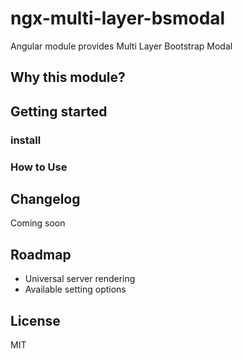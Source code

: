 # ngx-multi-layer-bsmodal

Angular module provides Multi Layer Bootstrap Modal

## Why this module?

## Getting started

### install

### How to Use

## Changelog

Coming soon

## Roadmap

- Universal server rendering 
- Available setting options

## License

MIT
